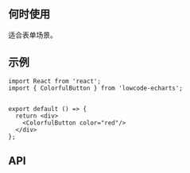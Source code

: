 ## 何时使用

适合表单场景。

## 示例

```tsx
import React from 'react';
import { ColorfulButton } from 'lowcode-echarts';


export default () => {
  return <div>
    <ColorfulButton color="red"/>
  </div>
};
```

## API

<API hideTitle  src="@/components/colorful-button/colorful-button.tsx" />
